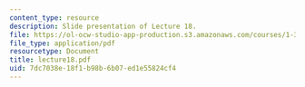 ```yaml
---
content_type: resource
description: Slide presentation of Lecture 18.
file: https://ol-ocw-studio-app-production.s3.amazonaws.com/courses/1-34-waste-containment-and-remediation-technology-spring-2004/7dc7038e18f1b98b6b07ed1e55824cf4_lecture18.pdf
file_type: application/pdf
resourcetype: Document
title: lecture18.pdf
uid: 7dc7038e-18f1-b98b-6b07-ed1e55824cf4
---
```

